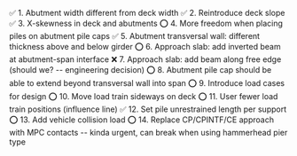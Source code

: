  ✅  1. Abutment width different from deck width
 ✅  2. Reintroduce deck slope
 ✅  3. X-skewness in deck and abutments
 ⭕  4. More freedom when placing piles on abutment pile caps
 ✅  5. Abutment transversal wall: different thickness above and below girder
 ⭕  6. Approach slab: add inverted beam at abutment-span interface
 ❌  7. Approach slab: add beam along free edge (should we? -- engineering decision)
 ⭕  8. Abutment pile cap should be able to extend beyond transversal wall into span
 ⭕  9. Introduce load cases for design
 ⭕ 10. Move load train sideways on deck
 ⭕ 11. User fewer load train positions (influence line)
 ✅ 12. Set pile unrestrained length per support
 ⭕ 13. Add vehicle collision load
 ⭕ 14. Replace CP/CPINTF/CE approach with MPC contacts -- kinda urgent, can break when using hammerhead pier type
